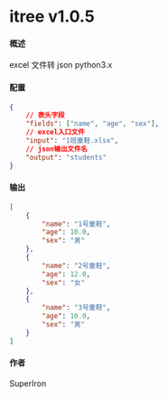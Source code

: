 # itree v1.0.5

#### 概述

excel 文件转 json python3.x

#### 配置

```json
{
	// 表头字段
	"fields": ["name", "age", "sex"],
	// excel入口文件
	"input": "1班童鞋.xlsx",
	// json输出文件名
	"output": "students"
}
```

#### 输出

```json
[
	{
		"name": "1号童鞋",
		"age": 10.0,
		"sex": "男"
	},
	{
		"name": "2号童鞋",
		"age": 12.0,
		"sex": "女"
	},
	{
		"name": "3号童鞋",
		"age": 10.0,
		"sex": "男"
	}
]
```

#### 作者

SuperIron
